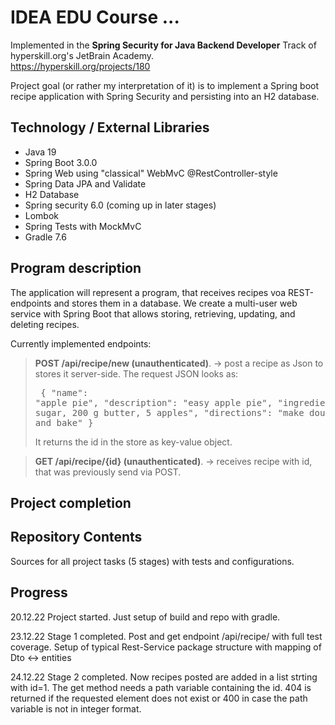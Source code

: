 # IDEA EDU Course ...

Implemented in the <b>Spring Security for Java Backend Developer</b> Track of hyperskill.org's JetBrain Academy.<br>
https://hyperskill.org/projects/180

Project goal (or rather my interpretation of it) is to implement a Spring boot recipe application with Spring Security
and persisting into an H2 database.

## Technology / External Libraries

- Java 19
- Spring Boot 3.0.0
- Spring Web using "classical" WebMvC @RestController-style
- Spring Data JPA and Validate
- H2 Database
- Spring security 6.0 (coming up in later stages)
- Lombok
- Spring Tests with MockMvC
- Gradle 7.6

## Program description

The application will represent a program, that receives recipes voa REST-endpoints and stores them in a database.
We create a multi-user web service with Spring Boot that allows storing, retrieving, updating, and deleting recipes.

Currently implemented endpoints:

> <b>POST /api/recipe/new (unauthenticated)</b>. -> post a recipe as Json to stores it server-side.
The request JSON looks as:<pre>
{
    "name": "apple pie",
    "description": "easy apple pie",
    "ingredients": "100 g sugar, 200 g butter, 5 apples",
    "directions": "make dough, put in oven and bake"
}</pre> It returns the id in the store as key-value object.

> <b>GET /api/recipe/{id} (unauthenticated)</b>. -> receives recipe with id, that was previously send via POST.

## Project completion

[# Project was completed on 19.06.22.]: #

## Repository Contents

Sources for all project tasks (5 stages) with tests and configurations.

## Progress

20.12.22 Project started. Just setup of build and repo with gradle.

23.12.22 Stage 1 completed. Post and get endpoint /api/recipe/ with full test coverage. Setup of typical Rest-Service
package structure with mapping of Dto <-> entities

24.12.22 Stage 2 completed. Now recipes posted are added in a list strting with id=1. The get method needs a
path variable containing the id. 404 is returned if the requested element does not exist or 400 in case the path variable 
is not in integer format.
